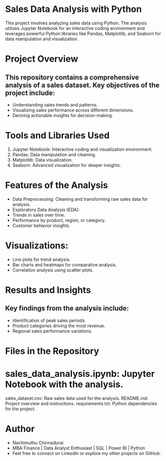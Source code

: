 # Sales Data Analysis with Python
This project involves analyzing sales data using Python. The analysis utilizes Jupyter Notebook for an interactive coding environment and leverages powerful Python libraries like Pandas, Matplotlib, and Seaborn for data manipulation and visualization.

# Project Overview
## This repository contains a comprehensive analysis of a sales dataset. Key objectives of the project include:
- Understanding sales trends and patterns.
- Visualizing sales performance across different dimensions.
- Deriving actionable insights for decision-making.

# Tools and Libraries Used
1. Jupyter Notebook: Interactive coding and visualization environment.
2. Pandas: Data manipulation and cleaning.
3. Matplotlib: Data visualization.
4. Seaborn: Advanced visualization for deeper insights.

# Features of the Analysis
- Data Preprocessing: Cleaning and transforming raw sales data for analysis.
- Exploratory Data Analysis (EDA):
- Trends in sales over time.
- Performance by product, region, or category.
- Customer behavior insights.

# Visualizations:
- Line plots for trend analysis.
- Bar charts and heatmaps for comparative analysis.
- Correlation analysis using scatter plots.

# Results and Insights
## Key findings from the analysis include:
- Identification of peak sales periods.
- Product categories driving the most revenue.
- Regional sales performance variations.

# Files in the Repository
# sales_data_analysis.ipynb: Jupyter Notebook with the analysis.
sales_dataset.csv: Raw sales data used for the analysis.
README.md: Project overview and instructions.
requirements.txt: Python dependencies for the project.

# Author
- Nachimuthu Chinnadurai
- MBA Finance | Data Analyst Enthusiast | SQL | Power BI | Python
- Feel free to connect on LinkedIn or explore my other projects on GitHub.
